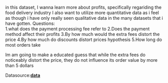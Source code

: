 in this dataset, I wanna learn more about profits, specifically regariding the food delivery industry
I also want to utilize more quantitative data as i feel as though i have only really seen qualitative data in the many datasets that i have gotten.
Questions:                                          
1.what does the payment processing fee refer to
2.Does the payment method affect their profits
3.By how much would the extra fees distort the price
4.By how much do discounts distort prices
hypothesis
5.How long do most orders take

Im am going to make a educated guess that while the extra fees do noticeably distort the price, they do not influence its order value by more than 5 dollars

Datasource:**[data](https://www.kaggle.com/datasets/romanniki/food-delivery-cost-and-profitability)**